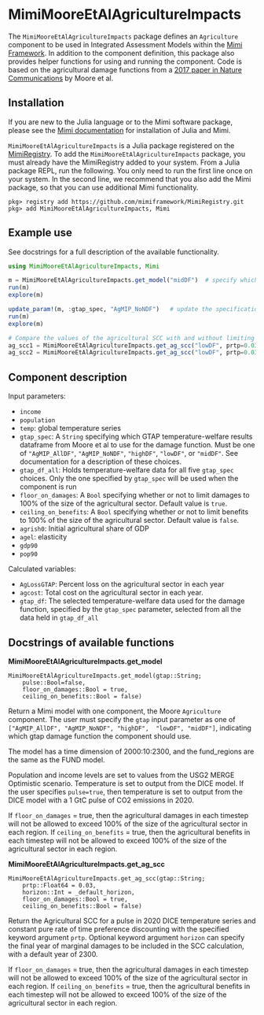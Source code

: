 # MimiMooreEtAlAgricultureImpacts

The `MimiMooreEtAlAgricultureImpacts` package defines an `Agriculture` component to be used in Integrated Assessment Models within the [Mimi Framework](https://github.com/mimiframework/Mimi.jl). In addition to the component definition, this package also provides helper functions for using and running the component. Code is based on the agricultural damage functions from a [2017 paper in Nature Communications](https://www.nature.com/articles/s41467-017-01792-x) by Moore et al.

## Installation

If you are new to the Julia language or to the Mimi software package, please see the [Mimi documentation](https://www.mimiframework.org/Mimi.jl/stable/installation/) for installation of Julia and Mimi.

`MimiMooreEtAlAgricultureImpacts` is a Julia package registered on the [MimiRegistry](https://github.com/mimiframework/MimiRegistry). To add the `MimiMooreEtAlAgricultureImpacts` package, you must already have the MimiRegistry added to your system. From a Julia package REPL, run the following. You only need to run the first line once on your system. In the second line, we recommend that you also add the Mimi package, so that you can use additional Mimi functionality.
```
pkg> registry add https://github.com/mimiframework/MimiRegistry.git
pkg> add MimiMooreEtAlAgricultureImpacts, Mimi
```

## Example use
See docstrings for a full description of the available functionality.
```julia
using MimiMooreEtAlAgricultureImpacts, Mimi

m = MimiMooreEtAlAgricultureImpacts.get_model("midDF")  # specify which of the 5 available GTAP dataframes of temperature-welfare results to use for the damage function
run(m)
explore(m)

update_param!(m, :gtap_spec, "AgMIP_NoNDF")   # update the specification for which GTAP dataframe to use
run(m)
explore(m)

# Compare the values of the agricultural SCC with and without limiting how big damages can be 
ag_scc1 = MimiMooreEtAlAgricultureImpacts.get_ag_scc("lowDF", prtp=0.03, floor_on_damages=true)
ag_scc2 = MimiMooreEtAlAgricultureImpacts.get_ag_scc("lowDF", prtp=0.03, floor_on_damages=false)
```

## Component description

Input parameters:
- `income`
- `population`
- `temp`: global temperature series
- `gtap_spec`: A `String` specifying which GTAP temperature-welfare results dataframe from Moore et al to use for the damage function. Must be one of `"AgMIP_AllDF"`, `"AgMIP_NoNDF"`, `"highDF"`, `"lowDF"`, or `"midDF"`. See documentation for a description of these choices.
- `gtap_df_all`: Holds temperature-welfare data for all five `gtap_spec` choices. Only the one specified by `gtap_spec` will be used when the component is run
- `floor_on_damages`: A `Bool` specifying whether or not to limit damages to 100% of the size of the agricultural sector. Default value is `true`.
- `ceiling_on_benefits`: A `Bool` specifying whether or not to limit benefits to 100% of the size of the agricultural sector. Default value is `false`.
- `agrish0`: Initial agricultural share of GDP
- `agel`: elasticity
- `gdp90`
- `pop90`

Calculated variables:
- `AgLossGTAP`: Percent loss on the agricultural sector in each year
- `agcost`: Total cost on the agricultural sector in each year.
- `gtap_df`: The selected temperature-welfare data used for the damage function, specified by the `gtap_spec` parameter, selected from all the data held in `gtap_df_all`

## Docstrings of available functions

**MimiMooreEtAlAgricultureImpacts.get_model**
```
MimiMooreEtAlAgricultureImpacts.get_model(gtap::String; 
    pulse::Bool=false,
    floor_on_damages::Bool = true,
    ceiling_on_benefits::Bool = false)
```
Return a Mimi model with one component, the Moore `Agriculture` component. The user must 
specify the `gtap` input parameter as one of `["AgMIP_AllDF", "AgMIP_NoNDF", "highDF", 
"lowDF", "midDF"]`, indicating which gtap damage function the component should use. 

The model has a time dimension of 2000:10:2300, and the fund_regions are the same as the FUND model. 

Population and income levels are set to values from the USG2 MERGE Optimistic scenario. 
Temperature is set to output from the DICE model. If the user specifies `pulse=true`, then 
temperature is set to output from the DICE model with a 1 GtC pulse of CO2 emissions in 2020.

If `floor_on_damages` = true, then the agricultural damages in each timestep will not be allowed to exceed 100% of the size of the 
agricultural sector in each region.
If `ceiling_on_benefits` = true, then the agricultural benefits in each timestep will not be allowed to exceed 100% of the size of the 
agricultural sector in each region.

**MimiMooreEtAlAgricultureImpacts.get_ag_scc**
```
MimiMooreEtAlAgricultureImpacts.get_ag_scc(gtap::String; 
    prtp::Float64 = 0.03, 
    horizon::Int = _default_horizon,
    floor_on_damages::Bool = true,
    ceiling_on_benefits::Bool = false)
```
Return the Agricultural SCC for a pulse in 2020 DICE temperature series and constant 
pure rate of time preference discounting with the specified keyword argument `prtp`. 
Optional keyword argument `horizon` can specify the final year of marginal damages to be 
included in the SCC calculation, with a default year of 2300.

If `floor_on_damages` = true, then the agricultural damages in each timestep will not be allowed to exceed 100% of the size of the 
agricultural sector in each region.
If `ceiling_on_benefits` = true, then the agricultural benefits in each timestep will not be allowed to exceed 100% of the size of the 
agricultural sector in each region.